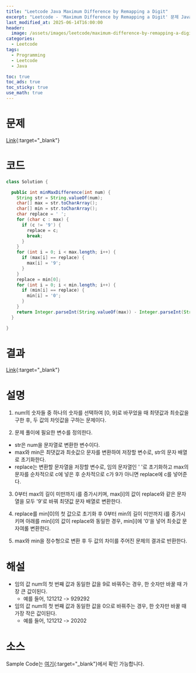 ```yaml
---
title: "Leetcode Java Maximum Difference by Remapping a Digit"
excerpt: "Leetcode - 'Maximum Difference by Remapping a Digit' 문제 Java 풀이"
last_modified_at: 2025-06-14T16:00:00
header:
  image: /assets/images/leetcode/maximum-difference-by-remapping-a-digit.png
categories:
  - Leetcode
tags:
  - Programming
  - Leetcode
  - Java

toc: true
toc_ads: true
toc_sticky: true
use_math: true
---
```

# 문제
[Link](https://leetcode.com/problems/maximum-difference-by-remapping-a-digit/){:target="_blank"}

# 코드
```java
class Solution {

  public int minMaxDifference(int num) {
    String str = String.valueOf(num);
    char[] max = str.toCharArray();
    char[] min = str.toCharArray();
    char replace = ' ';
    for (char c : max) {
      if (c != '9') {
        replace = c;
        break;
      }
    }
    for (int i = 0; i < max.length; i++) {
      if (max[i] == replace) {
        max[i] = '9';
      }
    }
    replace = min[0];
    for (int i = 0; i < min.length; i++) {
      if (min[i] == replace) {
        min[i] = '0';
      }
    }
    return Integer.parseInt(String.valueOf(max)) - Integer.parseInt(String.valueOf(min));
  }

}
```

# 결과
[Link](https://leetcode.com/problems/maximum-difference-by-remapping-a-digit/submissions/1663575192/){:target="_blank"}

# 설명
1. num의 숫자들 중 하나의 숫자를 선택하여 [0, 9]로 바꾸었을 때 최댓값과 최솟값을 구한 후, 두 값의 차잇값을 구하는 문제이다.

2. 문제 풀이에 필요한 변수를 정의한다.
- str은 num을 문자열로 변환한 변수이다.
- max와 min은 최댓값과 최솟값으 문자를 변환하여 저장할 변수로, str의 문자 배열로 초기화한다.
- replace는 변환할 문자열을 저장할 변수로, 임의 문자열인 ' '로 초기화하고 max의 문자를 순차적으로 c에 넣은 후 순차적으로 c가 9가 아니면 replace에 c를 넣어준다.

3. 0부터 max의 길이 미만까지 i를 증가시키며, max[i]의 값이 replace와 같은 문자열을 모두 '9'로 바꿔 최댓값 문자 배열로 변환한다.

4. replace를 min[0]의 첫 값으로 초기화 후 0부터 min의 길이 미만까지 i를 증가시키며 아래를 min[i]의 값이 replace와 동일한 경우, min[i]에 '0'을 넣어 최솟값 문자여롤 변환한다.

5. max와 min을 정수형으로 변환 후 두 값의 차이를 주어진 문제의 결과로 반환한다.

# 해설
- 임의 값 num의 첫 번째 값과 동일한 값을 9로 바꿔주는 경우, 한 숫자만 바꿀 때 가장 큰 값이된다.
  - 예를 들어, 121212 -> 929292
- 임의 값 num의 첫 번째 값과 동일한 값을 0으로 바꿔주는 경우, 한 숫자만 바꿀 때 가장 작은 값이된다.
  - 예를 들어, 121212 -> 20202

# 소스
Sample Code는 [여기](https://github.com/GracefulSoul/leetcode/blob/master/src/main/java/gracefulsoul/problems/MaximumDifferenceByRemappingADigit.java){:target="_blank"}에서 확인 가능합니다.